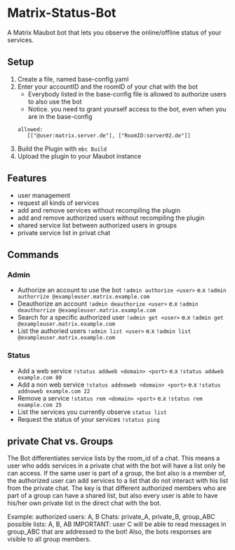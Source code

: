 # Matrix-Status-Bot
A Matrix Maubot bot that lets you observe the online/offline status of your services.

## Setup
1. Create a file, named base-config.yaml
2. Enter your accountID and the roomID of your chat with the bot
   * Everybody listed in the base-config file is allowed to authorize users to also use the bot
   * Notice. you need to grant yourself access to the bot, even when you are in the base-config
   <pre><code>allowed:
      [["@user:matrix.server.de"], ["RoomID:server02.de"]]
   </code></pre>
3. Build the Plugin with `mbc Build`
4. Upload the plugin to your Maubot instance

## Features
* user management
* request all kinds of services
* add and remove services without recompiling the plugin
* add and remove authorized users without recompiling the plugin
* shared service list between authorized users in groups
* private service list in privat chat

## Commands
### Admin
* Authorize an account to use the bot `!admin authorize <user>` e.x `!admin authorrize @exampleuser.matrix.example.com`
* Deauthorize an account `!admin deauthorize <user>` e.x `!admin deauthorrize @exampleuser.matrix.example.com`
* Search for a specific authorized user `!admin get <user>` e.x `!admin get @exampleuser.matrix.example.com`
* List the authoried users `!admin list <user>` e.x `!admin list @exampleuser.matrix.example.com`

### Status
* Add a web service `!status addweb <domain> <port>` e.x `!status addweb example.com 80`
* Add a non web service `!status addnoweb <domain> <port>` e.x `!status addnoweb example.com 22`
* Remove a service `!status rem <domain> <port>` e.x `!status rem example.com 25`
* List the services you currently observe `status list`
* Request the status of your services `!status ping`

## private Chat vs. Groups
The Bot differentiates service lists by the room_id of a chat. This means a user who adds services in a private chat with the bot will have a list only he can access. If the same user is part of a group, the bot also is a member of, the authorized user can add services to a list that do not interact with his list from the private chat.
The key is that different authorized members who are part of a group can have a shared list, but also every user is able to have his/her own private list in the direct chat with the bot.

Example:
authorized users: A, B
Chats: private_A, private_B, group_ABC
possible lists: A, B, AB
IMPORTANT: user C will be able to read messages in group_ABC that are addressed to the bot! Also, the bots responses are visible to all group members.
